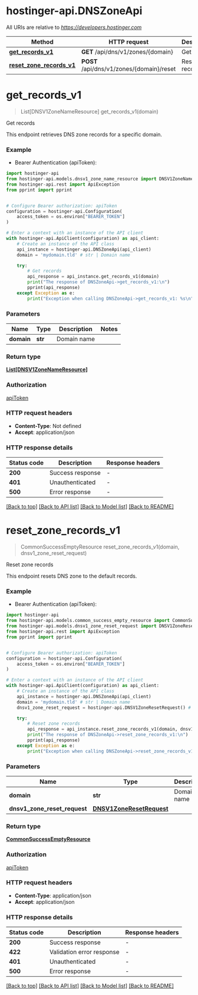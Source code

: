 # hostinger-api.DNSZoneApi

All URIs are relative to *https://developers.hostinger.com*

Method | HTTP request | Description
------------- | ------------- | -------------
[**get_records_v1**](DNSZoneApi.md#get_records_v1) | **GET** /api/dns/v1/zones/{domain} | Get records
[**reset_zone_records_v1**](DNSZoneApi.md#reset_zone_records_v1) | **POST** /api/dns/v1/zones/{domain}/reset | Reset zone records


# **get_records_v1**
> List[DNSV1ZoneNameResource] get_records_v1(domain)

Get records

This endpoint retrieves DNS zone records for a specific domain.

### Example

* Bearer Authentication (apiToken):

```python
import hostinger-api
from hostinger-api.models.dnsv1_zone_name_resource import DNSV1ZoneNameResource
from hostinger-api.rest import ApiException
from pprint import pprint


# Configure Bearer authorization: apiToken
configuration = hostinger-api.Configuration(
    access_token = os.environ["BEARER_TOKEN"]
)

# Enter a context with an instance of the API client
with hostinger-api.ApiClient(configuration) as api_client:
    # Create an instance of the API class
    api_instance = hostinger-api.DNSZoneApi(api_client)
    domain = 'mydomain.tld' # str | Domain name

    try:
        # Get records
        api_response = api_instance.get_records_v1(domain)
        print("The response of DNSZoneApi->get_records_v1:\n")
        pprint(api_response)
    except Exception as e:
        print("Exception when calling DNSZoneApi->get_records_v1: %s\n" % e)
```



### Parameters


Name | Type | Description  | Notes
------------- | ------------- | ------------- | -------------
 **domain** | **str**| Domain name | 

### Return type

[**List[DNSV1ZoneNameResource]**](DNSV1ZoneNameResource.md)

### Authorization

[apiToken](../README.md#apiToken)

### HTTP request headers

 - **Content-Type**: Not defined
 - **Accept**: application/json

### HTTP response details

| Status code | Description | Response headers |
|-------------|-------------|------------------|
**200** | Success response |  -  |
**401** | Unauthenticated |  -  |
**500** | Error response |  -  |

[[Back to top]](#) [[Back to API list]](../README.md#documentation-for-api-endpoints) [[Back to Model list]](../README.md#documentation-for-models) [[Back to README]](../README.md)

# **reset_zone_records_v1**
> CommonSuccessEmptyResource reset_zone_records_v1(domain, dnsv1_zone_reset_request)

Reset zone records

This endpoint resets DNS zone to the default records.

### Example

* Bearer Authentication (apiToken):

```python
import hostinger-api
from hostinger-api.models.common_success_empty_resource import CommonSuccessEmptyResource
from hostinger-api.models.dnsv1_zone_reset_request import DNSV1ZoneResetRequest
from hostinger-api.rest import ApiException
from pprint import pprint


# Configure Bearer authorization: apiToken
configuration = hostinger-api.Configuration(
    access_token = os.environ["BEARER_TOKEN"]
)

# Enter a context with an instance of the API client
with hostinger-api.ApiClient(configuration) as api_client:
    # Create an instance of the API class
    api_instance = hostinger-api.DNSZoneApi(api_client)
    domain = 'mydomain.tld' # str | Domain name
    dnsv1_zone_reset_request = hostinger-api.DNSV1ZoneResetRequest() # DNSV1ZoneResetRequest | 

    try:
        # Reset zone records
        api_response = api_instance.reset_zone_records_v1(domain, dnsv1_zone_reset_request)
        print("The response of DNSZoneApi->reset_zone_records_v1:\n")
        pprint(api_response)
    except Exception as e:
        print("Exception when calling DNSZoneApi->reset_zone_records_v1: %s\n" % e)
```



### Parameters


Name | Type | Description  | Notes
------------- | ------------- | ------------- | -------------
 **domain** | **str**| Domain name | 
 **dnsv1_zone_reset_request** | [**DNSV1ZoneResetRequest**](DNSV1ZoneResetRequest.md)|  | 

### Return type

[**CommonSuccessEmptyResource**](CommonSuccessEmptyResource.md)

### Authorization

[apiToken](../README.md#apiToken)

### HTTP request headers

 - **Content-Type**: application/json
 - **Accept**: application/json

### HTTP response details

| Status code | Description | Response headers |
|-------------|-------------|------------------|
**200** | Success response |  -  |
**422** | Validation error response |  -  |
**401** | Unauthenticated |  -  |
**500** | Error response |  -  |

[[Back to top]](#) [[Back to API list]](../README.md#documentation-for-api-endpoints) [[Back to Model list]](../README.md#documentation-for-models) [[Back to README]](../README.md)

